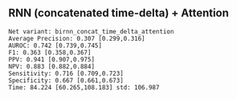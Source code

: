 ## RNN (concatenated time-delta) + Attention
```
Net variant: birnn_concat_time_delta_attention
Average Precision: 0.307 [0.299,0.316]
AUROC: 0.742 [0.739,0.745]
F1: 0.363 [0.358,0.367]
PPV: 0.941 [0.907,0.975]
NPV: 0.883 [0.882,0.884]
Sensitivity: 0.716 [0.709,0.723]
Specificity: 0.667 [0.661,0.673]
Time: 84.224 [60.265,108.183] std: 106.987
```
